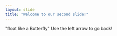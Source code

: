 ```yaml
---
layout: slide
title: "Welcome to our second slide!"
---
```

"float like a Butterfly" 
Use the left arrow to go back!

